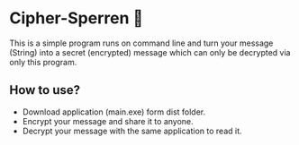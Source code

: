 # Cipher-Sperren 🔐

This is a simple program runs on command line and turn your message (String) into a secret (encrypted) message which can only be decrypted via only this program.

## How to use?

- Download application (main.exe) form dist folder.
- Encrypt your message and share it to anyone.
- Decrypt your message with the same application to read it.
